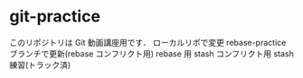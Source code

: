 # git-practice

このリポジトリは Git 動画講座用です．
ローカルリポで変更
rebase-practice ブランチで更新(rebase コンフリクト用)
rebase 用
stash コンフリクト用
stash 練習(トラック済)
